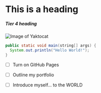 # This is a heading

##### Tier 4 heading

![Image of Yaktocat](https://octodex.github.com/images/yaktocat.png)

``` java
public static void main(string[] args) {
  System.out.println("Hello World!");
}
```

- [ ] Turn on GitHub Pages
- [ ] Outline my portfolio
- [ ] Introduce myself... to the WORLD

